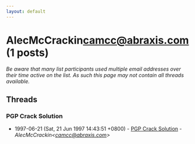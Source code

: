 ```yaml
---
layout: default
---
```


# AlecMcCrackin<camcc@abraxis.com> (1 posts)

_Be aware that many list participants used multiple email addresses over their time active on the list. As such this page may not contain all threads available._

## Threads

### PGP Crack Solution
+ 1997-06-21 (Sat, 21 Jun 1997 14:43:51 +0800) - [PGP Crack Solution](/archive/1997/06/d83beccc580db7132d034499f06f845fe707478b8021fee613ff95478632c7d9) - _AlecMcCrackin\<camcc@abraxis.com\>_

